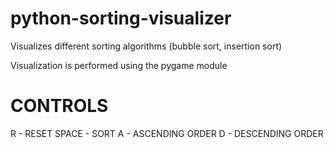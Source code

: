 # python-sorting-visualizer
Visualizes different sorting algorithms (bubble sort, insertion sort)

Visualization is performed using the pygame module

CONTROLS
================================
R - RESET
SPACE - SORT
A - ASCENDING ORDER
D - DESCENDING ORDER
